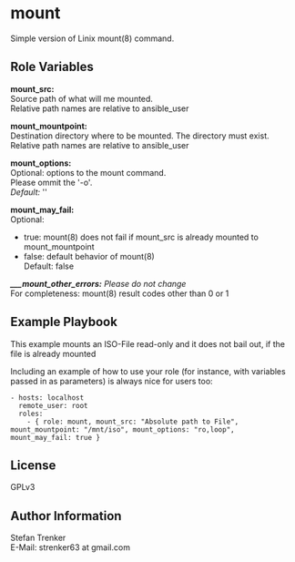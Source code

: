 mount
=====

Simple version of Linix mount(8) command.

Role Variables
--------------

**mount_src:**<br>
Source path of what will me mounted.<br>
Relative path names are relative to ansible_user

**mount_mountpoint:**<br>
Destination directory where to be mounted. The directory must exist.<br>
Relative path names are relative to ansible_user

**mount_options:**<br>
Optional: options to the mount command.<br>
Please ommit the '-o'.<br>
_Default:_ ''
  
**mount_may_fail:**<br>
Optional:<br>
- true: mount(8) does not fail if mount_src is already mounted to mount_mountpoint<br>
- false: default behavior of mount(8)<br>
Default: false

_**___mount_other_errors:** Please do not change_<br>
For completeness: mount(8) result codes other than 0 or 1

Example Playbook
----------------

This example mounts an ISO-File read-only and it does not bail out, if the file is already mounted 

Including an example of how to use your role (for instance, with variables passed in as parameters) is always nice for users too:

    - hosts: localhost
      remote_user: root
      roles:
        - { role: mount, mount_src: "Absolute path to File", mount_mountpoint: "/mnt/iso", mount_options: "ro,loop", mount_may_fail: true }

License
-------

GPLv3

Author Information
------------------

Stefan Trenker<br>
E-Mail: strenker63 at gmail.com